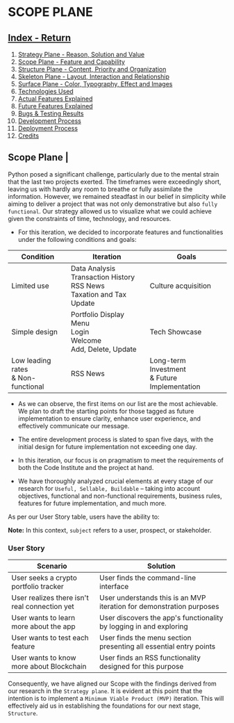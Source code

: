 # SCOPE PLANE

## [Index - Return](https://github.com/plexoio/tenam/blob/main/README.md)

1. [Strategy Plane - Reason, Solution and Value](https://github.com/plexoio/tenam/blob/main/documentation/assets/readme/strategy.md)
2. [Scope Plane - Feature and Capability](https://github.com/plexoio/tenam/blob/main/documentation/assets/readme/scope.md)
3. [Structure Plane - Content, Priority and Organization](https://github.com/plexoio/tenam/blob/main/documentation/assets/readme/structure.md)
4. [Skeleton Plane - Layout, Interaction and Relationship](https://github.com/plexoio/tenam/blob/main/documentation/assets/readme/skeleton.md)
5. [Surface Plane - Color, Typography, Effect and Images](https://github.com/plexoio/tenam/blob/main/documentation/assets/readme/surface.md)
6. [Technologies Used](#technologies)
7. [Actual Features Explained](#features)
8. [Future Features Explained](#f-features)
9. [Bugs & Testing Results](#bugs-testing)
10. [Development Process](#development)
11. [Deployment Process](#deployment)
12. [Credits](#credits)

## Scope Plane <a name="scope-plane"></a> | 

Python posed a significant challenge, particularly due to the mental strain that the last two projects exerted. The timeframes were exceedingly short, leaving us with hardly any room to breathe or fully assimilate the information. However, we remained steadfast in our belief in simplicity while aiming to deliver a project that was not only demonstrative but also `fully functional`. Our strategy allowed us to visualize what we could achieve given the constraints of time, technology, and resources.

- For this iteration, we decided to incorporate features and functionalities under the following conditions and goals:


|Condition|Iteration|Goals|
|---|---|---|
|Limited use|Data Analysis<br>Transaction History<br>RSS News<br>Taxation and Tax Update|Culture acquisition|
|Simple design|Portfolio Display<br>Menu<br>Login<br>Welcome<br>Add, Delete, Update|Tech Showcase|
|Low leading rates<br>& Non-functional| RSS News|Long-term Investment<br>& Future Implementation|


- As we can observe, the first items on our list are the most achievable. We plan to draft the starting points for those tagged as future implementation to ensure clarity, enhance user experience, and effectively communicate our message.

- The entire development process is slated to span five days, with the initial design for future implementation not exceeding one day.

- In this iteration, our focus is on pragmatism to meet the requirements of both the Code Institute and the project at hand.

- We have thoroughly analyzed crucial elements at every stage of our research for `Useful, Sellable, Buildable` – taking into account objectives, functional and non-functional requirements, business rules, features for future implementation, and much more.

As per our User Story table, users have the ability to:

**Note:** In this context, `subject` refers to a user, prospect, or stakeholder.

### User Story

| Scenario                                      | Solution                                                                               |
| --------------------------------------------- | -------------------------------------------------------------------------------------- |
| User seeks a crypto portfolio tracker         | User finds the command-line interface                                                  |
| User realizes there isn't real connection yet    | User understands this is an MVP iteration for demonstration purposes                   |
| User wants to learn more about the app        | User discovers the app's functionality by logging in and exploring                      |
| User wants to test each feature               | User finds the menu section presenting all essential entry points                      |
| User wants to know more about Blockchain      | User finds an RSS functionality designed for this purpose                               |

Consequently, we have aligned our Scope with the findings derived from our research in the `Strategy plane`. It is evident at this point that the intention is to implement a `Minimum Viable Product (MVP)` iteration. This will effectively aid us in establishing the foundations for our next stage, `Structure`.